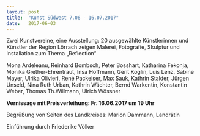```yaml
---
layout: post
title:  "Kunst Südwest 7.06 - 16.07.2017"
date:   2017-06-03
---
```


<p class="intro">
Zwei Kunstvereine, eine Ausstellung: 
20 ausgewählte Künstlerinnen und Künstler der Region Lörrach zeigen Malerei, Fotografie, Skulptur und Installation zum Thema „Reflection“
</p>

Mona Ardeleanu, Reinhard Bombsch, Peter Bosshart, Katharina Fekonja, Monika Grether-Ehrentraut, Insa Hoffmann, Gerit Koglin, Luis Lenz, Sabine Mayer, Ulrika Olivieri, René Packeiser, Max Sauk, Kathrin Stalder, Jürgen Unseld, Nina Ruth Urban, Kathrin Wächter, Bernd Warkentin, Konstantin Weber, Thomas Th.Willmann, Ulrich Wössner

 
**Vernissage mit Preisverleihung: Fr. 16.06.2017 um 19 Uhr**

Begrüßung von Seiten des Landkreises: Marion Dammann, Landrätin

Einführung durch Friederike  Völker

